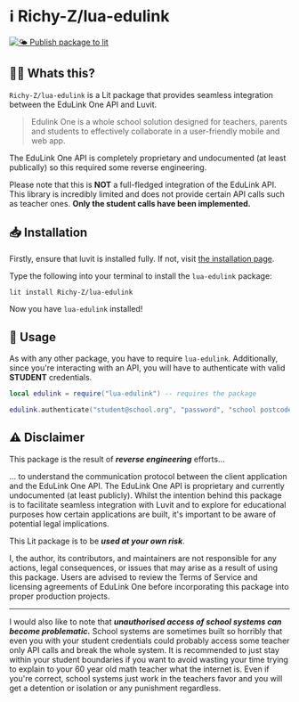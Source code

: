 # ℹ️ Richy-Z/lua-edulink
[![🌤️ Publish package to lit](https://github.com/Richy-Z/lua-edulink/actions/workflows/publish-to-lit.yml/badge.svg)](https://github.com/Richy-Z/lua-edulink/actions/workflows/publish-to-lit.yml)

## 👋🏻 Whats this?
`Richy-Z/lua-edulink` is a Lit package that provides seamless integration between the EduLink One API and Luvit.

> Edulink One is a whole school solution designed for teachers, parents and students to effectively collaborate in a user-friendly mobile and web app.

The EduLink One API is completely proprietary and undocumented (at least publically) so this required some reverse engineering.

Please note that this is **NOT** a full-fledged integration of the EduLink API. This library is incredibly limited and does not provide certain API calls such as teacher ones. **Only the student calls have been implemented.**

## 📥 Installation
Firstly, ensure that luvit is installed fully. If not, visit [the installation page](https://luvit.io/install.html).

Type the following into your terminal to install the `lua-edulink` package:
```bash
lit install Richy-Z/lua-edulink
```
Now you have `lua-edulink` installed!

## 🔨 Usage
As with any other package, you have to require `lua-edulink`. Additionally, since you're interacting with an API, you will have to authenticate with valid **STUDENT** credentials.

```lua
local edulink = require("lua-edulink") -- requires the package

edulink.authenticate("student@school.org", "password", "school postcode") -- logs in with the credentials
```

## ⚠️ Disclaimer
This package is the result of ***reverse engineering*** efforts...

... to understand the communication protocol between the client application and the EduLink One API. The EduLink One API is proprietary and currently undocumented (at least publicly). Whilst the intention behind this package is to facilitate seamless integration with Luvit and to explore for educational purposes how certain applications are built, it's important to be aware of potential legal implications.

This Lit package is to be ***used at your own risk***.

I, the author, its contributors, and maintainers are not responsible for any actions, legal consequences, or issues that may arise as a result of using this package. Users are advised to review the Terms of Service and licensing agreements of EduLink One before incorporating this package into proper production projects.

----------------------------------------------------------------------------------------------------

I would also like to note that ***unauthorised access of school systems can become problematic.*** School systems are sometimes built so horribly that even you with your student credentials could probably access some teacher only API calls and break the whole system. It is recommended to just stay within your student boundaries if you want to avoid wasting your time trying to explain to your 60 year old math teacher what the internet is. Even if you're correct, school systems just work in the teachers favor and you will get a detention or isolation or any punishment regardless.